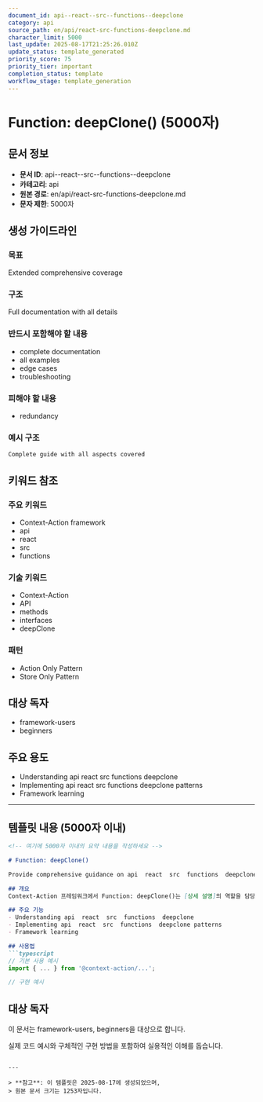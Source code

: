 ```yaml
---
document_id: api--react--src--functions--deepclone
category: api
source_path: en/api/react-src-functions-deepclone.md
character_limit: 5000
last_update: 2025-08-17T21:25:26.010Z
update_status: template_generated
priority_score: 75
priority_tier: important
completion_status: template
workflow_stage: template_generation
---
```


# Function: deepClone() (5000자)

## 문서 정보
- **문서 ID**: api--react--src--functions--deepclone
- **카테고리**: api
- **원본 경로**: en/api/react-src-functions-deepclone.md
- **문자 제한**: 5000자

## 생성 가이드라인

### 목표
Extended comprehensive coverage

### 구조
Full documentation with all details

### 반드시 포함해야 할 내용
- complete documentation
- all examples
- edge cases
- troubleshooting

### 피해야 할 내용  
- redundancy

### 예시 구조
```
Complete guide with all aspects covered
```

## 키워드 참조

### 주요 키워드
- Context-Action framework
- api
- react
- src
- functions

### 기술 키워드
- Context-Action
- API
- methods
- interfaces
- deepClone

### 패턴
- Action Only Pattern
- Store Only Pattern

## 대상 독자
- framework-users
- beginners

## 주요 용도
- Understanding api  react  src  functions  deepclone
- Implementing api  react  src  functions  deepclone patterns
- Framework learning

---

## 템플릿 내용 (5000자 이내)

```markdown
<!-- 여기에 5000자 이내의 요약 내용을 작성하세요 -->

# Function: deepClone()

Provide comprehensive guidance on api  react  src  functions  deepclone

## 개요
Context-Action 프레임워크에서 Function: deepClone()는 [상세 설명]의 역할을 담당합니다.

## 주요 기능
- Understanding api  react  src  functions  deepclone
- Implementing api  react  src  functions  deepclone patterns
- Framework learning

## 사용법
```typescript
// 기본 사용 예시
import { ... } from '@context-action/...';

// 구현 예시
```

## 대상 독자
이 문서는 framework-users, beginners을 대상으로 합니다.

실제 코드 예시와 구체적인 구현 방법을 포함하여 실용적인 이해를 돕습니다.
```

---

> **참고**: 이 템플릿은 2025-08-17에 생성되었으며, 
> 원본 문서 크기는 1253자입니다.
